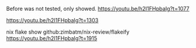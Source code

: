 

Before was not tested, only showed.
https://youtu.be/h2I1FHpbaIg?t=1077

https://youtu.be/h2I1FHpbaIg?t=1303


nix flake show github:zimbatm/nix-review/flakeify
https://youtu.be/h2I1FHpbaIg?t=1915